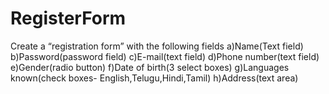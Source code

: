 # RegisterForm
Create a “registration form” with the following fields
a)Name(Text field)
b)Password(password field)
c)E-mail(text field)
d)Phone number(text field)
e)Gender(radio button)
f)Date of birth(3 select boxes)
g)Languages known(check boxes- English,Telugu,Hindi,Tamil)
h)Address(text area)
